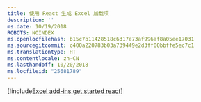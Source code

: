 ```yaml
---
title: 使用 React 生成 Excel 加载项
description: ''
ms.date: 10/19/2018
ROBOTS: NOINDEX
ms.openlocfilehash: b15c7b11428518c6317e73af996af8a05ee17031
ms.sourcegitcommit: c400a220783b03a739449e2d3ff00bbffe5ec7c1
ms.translationtype: HT
ms.contentlocale: zh-CN
ms.lasthandoff: 10/20/2018
ms.locfileid: "25681789"
---
```

[!include[Excel add-ins get started react](../includes/file-get-started-excel-react.md)]
